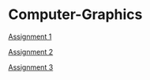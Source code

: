 # Computer-Graphics

[Assignment 1](./Assignment%201/index.html)

[Assignment 2](./Assignment%202/index.html)

[Assignment 3](./Assignment%203/index.html)
